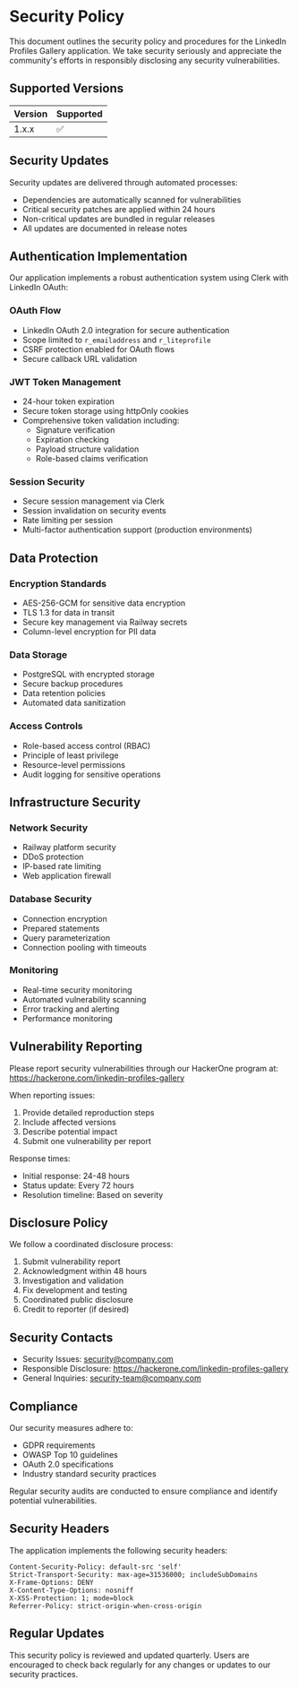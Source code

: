 # Security Policy

This document outlines the security policy and procedures for the LinkedIn Profiles Gallery application. We take security seriously and appreciate the community's efforts in responsibly disclosing any security vulnerabilities.

## Supported Versions

| Version | Supported          |
| ------- | ------------------ |
| 1.x.x   | :white_check_mark: |

## Security Updates

Security updates are delivered through automated processes:
- Dependencies are automatically scanned for vulnerabilities
- Critical security patches are applied within 24 hours
- Non-critical updates are bundled in regular releases
- All updates are documented in release notes

## Authentication Implementation

Our application implements a robust authentication system using Clerk with LinkedIn OAuth:

### OAuth Flow
- LinkedIn OAuth 2.0 integration for secure authentication
- Scope limited to `r_emailaddress` and `r_liteprofile`
- CSRF protection enabled for OAuth flows
- Secure callback URL validation

### JWT Token Management
- 24-hour token expiration
- Secure token storage using httpOnly cookies
- Comprehensive token validation including:
  - Signature verification
  - Expiration checking
  - Payload structure validation
  - Role-based claims verification

### Session Security
- Secure session management via Clerk
- Session invalidation on security events
- Rate limiting per session
- Multi-factor authentication support (production environments)

## Data Protection

### Encryption Standards
- AES-256-GCM for sensitive data encryption
- TLS 1.3 for data in transit
- Secure key management via Railway secrets
- Column-level encryption for PII data

### Data Storage
- PostgreSQL with encrypted storage
- Secure backup procedures
- Data retention policies
- Automated data sanitization

### Access Controls
- Role-based access control (RBAC)
- Principle of least privilege
- Resource-level permissions
- Audit logging for sensitive operations

## Infrastructure Security

### Network Security
- Railway platform security
- DDoS protection
- IP-based rate limiting
- Web application firewall

### Database Security
- Connection encryption
- Prepared statements
- Query parameterization
- Connection pooling with timeouts

### Monitoring
- Real-time security monitoring
- Automated vulnerability scanning
- Error tracking and alerting
- Performance monitoring

## Vulnerability Reporting

Please report security vulnerabilities through our HackerOne program at:
https://hackerone.com/linkedin-profiles-gallery

When reporting issues:
1. Provide detailed reproduction steps
2. Include affected versions
3. Describe potential impact
4. Submit one vulnerability per report

Response times:
- Initial response: 24-48 hours
- Status update: Every 72 hours
- Resolution timeline: Based on severity

## Disclosure Policy

We follow a coordinated disclosure process:
1. Submit vulnerability report
2. Acknowledgment within 48 hours
3. Investigation and validation
4. Fix development and testing
5. Coordinated public disclosure
6. Credit to reporter (if desired)

## Security Contacts

- Security Issues: security@company.com
- Responsible Disclosure: https://hackerone.com/linkedin-profiles-gallery
- General Inquiries: security-team@company.com

## Compliance

Our security measures adhere to:
- GDPR requirements
- OWASP Top 10 guidelines
- OAuth 2.0 specifications
- Industry standard security practices

Regular security audits are conducted to ensure compliance and identify potential vulnerabilities.

## Security Headers

The application implements the following security headers:
```
Content-Security-Policy: default-src 'self'
Strict-Transport-Security: max-age=31536000; includeSubDomains
X-Frame-Options: DENY
X-Content-Type-Options: nosniff
X-XSS-Protection: 1; mode=block
Referrer-Policy: strict-origin-when-cross-origin
```

## Regular Updates

This security policy is reviewed and updated quarterly. Users are encouraged to check back regularly for any changes or updates to our security practices.